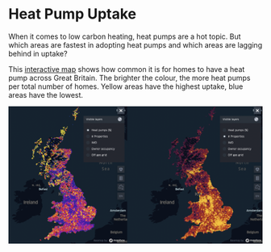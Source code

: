 # Heat Pump Uptake

When it comes to low carbon heating, heat pumps are a hot topic. But which areas are fastest in adopting heat pumps and which areas are lagging behind in uptake?

This <a href="Heat_Pump_Uptake_Map.html" title="This map">interactive map</a> shows how common it is for homes to have a heat pump across Great Britain. The brighter the colour, the more heat pumps per total number of homes. Yellow areas have the highest uptake, blue areas have the lowest.

<a href="Heat_Pump_Uptake_Map.html" rel="">![Foo](Heat_pump_uptake_map_screenshot.png)</a>
